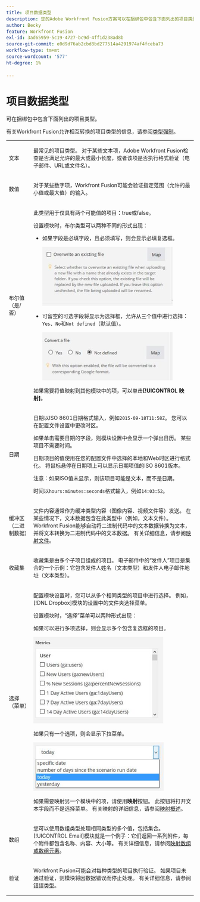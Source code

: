 ```yaml
---
title: 项目数据类型
description: 您的Adobe Workfront Fusion方案可以在捆绑包中包含下面列出的项目类型。
author: Becky
feature: Workfront Fusion
exl-id: 3ad65959-5c19-4727-bc9d-4ff1d238ad8b
source-git-commit: e0d9d76ab2cbd8bd277514a4291974af4fceba73
workflow-type: tm+mt
source-wordcount: '577'
ht-degree: 1%

---
```


# 项目数据类型

可在捆绑包中包含下面列出的项目类型。

有关Workfront Fusion允许相互转换的项目类型的信息，请参阅[类型强制](/help/workfront-fusion/references/mapping-panel/data-types/type-coercion.md)。

<table style="table-layout:auto">
 <col> 
 <col> 
 <tbody> 
  <tr> 
   <td role="rowheader"> <p>文本</p> </td> 
   <td> <p>最常见的项目类型。 对于某些文本项，Adobe Workfront Fusion检查是否满足允许的最大或最小长度，或者该项是否执行格式验证（电子邮件、URL或文件名）。</p> </td> 
  </tr> 
  <tr> 
   <td role="rowheader"> <p>数值</p> </td> 
   <td> <p>对于某些数字项，Workfront Fusion可能会验证指定范围（允许的最小值或最大值）的输入。</p> </td> 
  </tr> 
  <tr> 
   <td role="rowheader"> <p>布尔值（是/否）</p> </td> 
   <td> <p>此类型用于仅具有两个可能值的项目：true或false。 </p> <p>设置模块时，布尔类型可以两种不同的形式出现：</p> 
    <ul> 
     <li> <p>如果字段是必填字段，且必须填写，则会显示必填复选框。</p> <p> <img src="assets/boolean-checkbox-350x158.jpg" style="width: 350;height: 158;"> </p> </li> 
     <li> <p>可留空的可选字段将显示为选择框，允许从三个值中进行选择：<code>Yes</code>、<code>No</code>和<code>Not defined</code>（默认值）。</p> <p> <img src="assets/boolean-convert-file-350x129.jpg" style="width: 350;height: 129;"> </p> </li> 
    </ul> <p>如果需要将值映射到其他模块中的项，可以单击<strong>[!UICONTROL 映射]</strong>。</p> </td> 
  </tr> 
  <tr> 
   <td role="rowheader"> <p>日期</p> </td> 
   <td> <p>日期以ISO 8601日期格式输入，例如<code>2015-09-18T11:58Z</code>。 您可以在配置文件设置中更改时区。 </p> <p>如果单击需要日期的字段，则模块设置中会显示一个弹出日历。 某些项目不需要时间。</p> <p>日期项目的值使用在您的配置文件中选择的本地和Web时区进行格式化。 将鼠标悬停在日期项上可以显示日期项值的ISO 8601版本。</p> <p>注意：如果ISO值未显示，则该项目可能是文本，而不是日期。</p> <p>时间以<code>hours:minutes:seconds</code>格式输入，例如<code>14:03:52</code>。</p> </td> 
  </tr> 
  <tr> 
   <td role="rowheader"> <p>缓冲区（二进制数据）</p> </td> 
   <td> <p>文件内容通常作为缓冲类型内容（图像内容、视频文件等）发送。 在某些情况下，文本数据包含在此类型中（例如，文本文件）。 Workfront Fusion能够自动将二进制代码中的文本数据转换为文本，并将文本转换为二进制代码中的文本数据。 有关详细信息，请参阅<a href="/help/workfront-fusion/create-scenarios/map-data/map-files.md" class="MCXref xref">映射文件</a>。</p> </td> 
  </tr> 
  <tr> 
   <td role="rowheader"> <p>收藏集</p> </td> 
   <td> <p>收藏集是由多个子项目组成的项目。 电子邮件中的“发件人”项目是集合的一个示例：它包含发件人姓名（文本类型）和发件人电子邮件地址（文本类型）。</p> </td> 
  </tr> 
  <tr> 
   <td role="rowheader"> <p>选择（菜单）</p> </td> 
   <td> <p>配置模块设置时，您可以从多个相同类型的项目中进行选择。 例如，[!DNL Dropbox]模块的设置中的文件夹选择菜单。 </p> <p>设置模块时，“选择”菜单可以两种形式出现：</p> <p> <p>如果可以进行多项选择，则会显示多个包含复选框的项目。</p> <p> <img src="assets/image-kb-type-list-multi-350x232.jpg" style="width: 350;height: 232;"> </p> </p> <p>如果只有一个选项，则会显示下拉菜单。</p> <p> <img src="assets/select-menu-dropdown-350x130.jpg" style="width: 350;height: 130;"> </p> <p>如果需要映射另一个模块中的项，请使用<strong>映射</strong>按钮。 此按钮将打开文本字段而不是选择菜单。 有关映射的详细信息，请参阅<a href="/help/workfront-fusion/get-started-with-fusion/understand-fusion/mapping-overview.md" class="MCXref xref">映射概述</a>。</p> </td> 
  </tr> 
  <tr> 
   <td role="rowheader"> <p>数组</p> </td> 
   <td> <p>您可以使用数组类型处理相同类型的多个值，包括集合。 [!UICONTROL Email]模块就是一个例子：它们返回一系列附件，每个附件都包含名称、内容、大小等。 有关详细信息，请参阅<a href="/help/workfront-fusion/create-scenarios/map-data/map-an-array.md" class="MCXref xref">映射数组或数组元素</a>。</p> </td> 
  </tr> 
  <tr> 
   <td role="rowheader"> <p>验证</p> </td> 
   <td> <p>Workfront Fusion可能会对每种类型的项目执行验证。 如果项目未通过验证，则模块将因数据错误而停止处理。 有关详细信息，请参阅<a href="/help/workfront-fusion/references/errors/error-processing.md" class="MCXref xref">错误类型</a>。 </p> </td> 
  </tr> 
 </tbody> 
</table>
